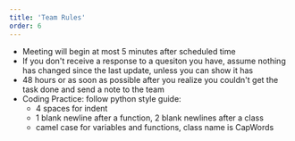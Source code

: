 ```yaml
---
title: 'Team Rules'
order: 6
---
```

- Meeting will begin at most 5 minutes after scheduled time
- If you don't receive a response to a quesiton you have, assume nothing has changed since the last update, unless you can show it has
- 48 hours or as soon as possible after you realize you couldn't get the task done and send a note to the team
- Coding Practice: follow python style guide:
    - 4 spaces for indent
    - 1 blank newline after a function, 2 blank newlines after a class
    - camel case for variables and functions, class name is CapWords

